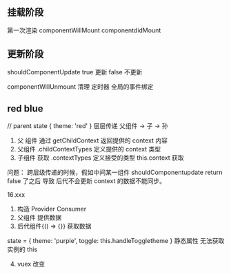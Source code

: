 ## 挂载阶段
第一次渲染
componentWillMount
componentdidMount

## 更新阶段

shouldComponentUpdate
true 更新
false 不更新

componentWillUnmount
清理
定时器
全局的事件绑定

## red blue 
// parent state
{
  theme: 'red'
}
层层传递
父组件 -> 子 -> 孙
1. 父 组件 通过 getChildContext 返回提供的 context 内容
2. 父组件 .childContextTypes 定义提供的 context 类型
3. 子组件 获取 .contextTypes 定义接受的类型 this.context 获取

问题：
跨层级传递的时候，假如中间某一组件 shouldComponentupdate
return false 了之后 导致 后代不会更新 context 的数据不能同步。

16.xxx
1. 构造 Provider Consumer
2. 父组件 <Provider value={} />提供数据
3. 后代组件<Consumer>{() => {}}</Consumer> 获取数据

state = {
  theme: 'purple',
  toggle: this.handleToggletheme
}
静态属性 无法获取实例的 this

4. vuex 改变
